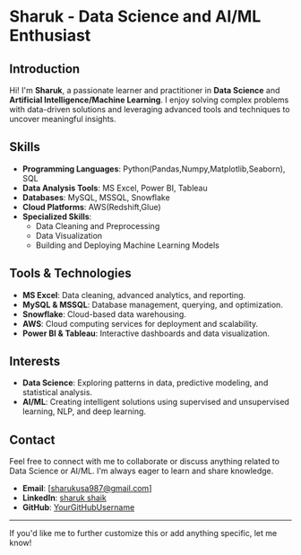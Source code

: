 # Sharuk - Data Science and AI/ML Enthusiast

## Introduction
Hi! I'm **Sharuk**, a passionate learner and practitioner in **Data Science** and **Artificial Intelligence/Machine Learning**. I enjoy solving complex problems with data-driven solutions and leveraging advanced tools and techniques to uncover meaningful insights.

## Skills
- **Programming Languages**: Python(Pandas,Numpy,Matplotlib,Seaborn), SQL
- **Data Analysis Tools**: MS Excel, Power BI, Tableau
- **Databases**: MySQL, MSSQL, Snowflake
- **Cloud Platforms**: AWS(Redshift,Glue)
- **Specialized Skills**:
  - Data Cleaning and Preprocessing
  - Data Visualization
  - Building and Deploying Machine Learning Models

## Tools & Technologies
- **MS Excel**: Data cleaning, advanced analytics, and reporting.
- **MySQL & MSSQL**: Database management, querying, and optimization.
- **Snowflake**: Cloud-based data warehousing.
- **AWS**: Cloud computing services for deployment and scalability.
- **Power BI & Tableau**: Interactive dashboards and data visualization.

## Interests
- **Data Science**: Exploring patterns in data, predictive modeling, and statistical analysis.
- **AI/ML**: Creating intelligent solutions using supervised and unsupervised learning, NLP, and deep learning.

## Contact
Feel free to connect with me to collaborate or discuss anything related to Data Science or AI/ML. I'm always eager to learn and share knowledge.

- **Email**: [sharukusa987@gmail.com]
- **LinkedIn**: [sharuk shaik](https://www.linkedin.com/in/sharukshaik987?lipi=urn%3Ali%3Apage%3Ad_flagship3_profile_view_base_contact_details%3BvBeMShwBREaJF%2FG50X7nvA%3D%3D)
- **GitHub**: [YourGitHubUsername](https://github.com)

---

If you'd like me to further customize this or add anything specific, let me know!
